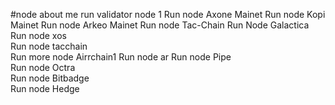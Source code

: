 #node about me
run validator node 1
Run node Axone Mainet
Run node Kopi Mainet 
Run node Arkeo Mainet
Run node Tac-Chain
Run Node Galactica 
Run node xos   
Run node tacchain    
Run more node Airrchain1 
Run node ar 
Run node Pipe   
Run node Octra  
Run node Bitbadge  
Run node Hedge  
  
 
